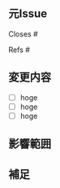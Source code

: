 ## 元Issue
<!-- このPull Requestがマージされたときに閉じるIssue番号 -->
Closes #
<!-- Issueを閉じたくないときはこっち -->
Refs #

## 変更内容
<!-- このPull Requestでコードをどのように変更するか/変更したかを列挙する -->
- [ ] hoge
- [ ] hoge
- [ ] hoge

## 影響範囲
<!-- この関数を変更したのでこの機能にも影響がある、など -->

## 補足
<!-- レビューをする際に見てほしい点、ローカル環境で試す際の注意点、など -->
